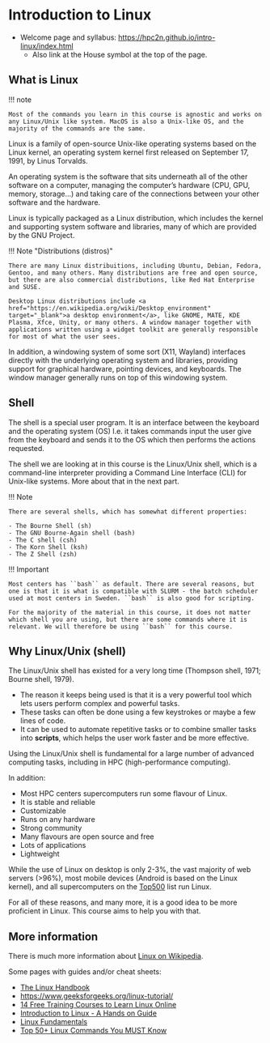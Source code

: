 # Introduction to Linux

- Welcome page and syllabus: <a href="https://hpc2n.github.io/intro-linux/index.html">https://hpc2n.github.io/intro-linux/index.html</a>
    - Also link at the House symbol at the top of the page. 

## What is Linux

!!! note 

    Most of the commands you learn in this course is agnostic and works on any Linux/Unix like system. MacOS is also a Unix-like OS, and the majority of the commands are the same. 

Linux is a family of open-source Unix-like operating systems based on the Linux kernel, an operating system kernel first released on September 17, 1991, by Linus Torvalds.

An operating system is the software that sits underneath all of the other software on a computer, managing the computer’s hardware (CPU, GPU, memory, storage...) and taking care of the connections between your other software and the hardware. 

Linux is typically packaged as a Linux distribution, which includes the kernel and supporting system software and libraries, many of which are provided by the GNU Project.

!!! Note "Distributions (distros)"

    There are many Linux distribuitions, including Ubuntu, Debian, Fedora, Gentoo, and many others. Many distributions are free and open source, but there are also commercial distributions, like Red Hat Enterprise and SUSE.

    Desktop Linux distributions include <a href="https://en.wikipedia.org/wiki/Desktop_environment" target="_blank">a desktop environment</a>, like GNOME, MATE, KDE Plasma, Xfce, Unity, or many others. A window manager together with applications written using a widget toolkit are generally responsible for most of what the user sees.

In addition, a windowing system of some sort (X11, Wayland) interfaces directly with the underlying operating system and libraries, providing support for graphical hardware, pointing devices, and keyboards. The window manager generally runs on top of this windowing system.

## Shell 

The shell is a special user program. It is an interface between the keyboard and the operating system (OS) I.e. it takes commands input the user give from the keyboard and sends it to the OS which then performs the actions requested. 

The shell we are looking at in this course is the Linux/Unix shell, which is a command-line interpreter providing a Command Line Interface (CLI) for Unix-like systems. More about that in the next part. 

!!! Note

    There are several shells, which has somewhat different properties: 

    - The Bourne Shell (sh)
    - The GNU Bourne-Again shell (bash)
    - The C shell (csh)
    - The Korn Shell (ksh) 
    - The Z Shell (zsh) 

!!! Important 

    Most centers has ``bash`` as default. There are several reasons, but one is that it is what is compatible with SLURM - the batch scheduler used at most centers in Sweden. ``bash`` is also good for scripting. 

    For the majority of the material in this course, it does not matter which shell you are using, but there are some commands where it is relevant. We will therefore be using ``bash`` for this course. 

## Why Linux/Unix (shell) 

The Linux/Unix shell has existed for a very long time (Thompson shell, 1971; Bourne shell, 1979). 

- The reason it keeps being used is that it is a very powerful tool which lets users perform complex and powerful tasks. 
- These tasks can often be done using a few keystrokes or maybe a few lines of code. 
- It can be used to automate repetitive tasks or to combine smaller tasks into **scripts**, which helps the user work faster and be more effective. 

Using the Linux/Unix shell is fundamental for a large number of advanced computing tasks, including in HPC (high-performance computing). 

In addition: 

- Most HPC centers supercomputers run some flavour of Linux.
- It is stable and reliable
- Customizable
- Runs on any hardware
- Strong community
- Many flavours are open source and free
- Lots of applications
- Lightweight

While the use of Linux on desktop is only 2-3%, the vast majority of web servers (>96%), most mobile devices (Android is based on the Linux kernel), and all supercomputers on the <a href="https://en.wikipedia.org/wiki/TOP500" target="_blank">Top500</a> list run Linux.

For all of these reasons, and many more, it is a good idea to be more proficient in Linux. This course aims to help you with that. 

## More information 

There is much more information about <a href="https://en.wikipedia.org/wiki/Linux" target="_blank">Linux on Wikipedia</a>.

Some pages with guides and/or cheat sheets: 

- <a href="https://linuxhandbook.com/" target="_blank">The Linux Handbook</a>
- <a href="https://www.geeksforgeeks.org/linux-tutorial/" target="_blanks">https://www.geeksforgeeks.org/linux-tutorial/</a>
- <a href="https://itsfoss.com/free-linux-training-courses/" target="_blank">14 Free Training Courses to Learn Linux Online</a>
- <a href="https://tldp.org/LDP/intro-linux/intro-linux.pdf">Introduction to Linux - A Hands on Guide</a>
- <a href="https://cloudacademy.com/course/linux-fundmentals-1346/the-linux-directory-structure/" target="_blank">Linux Fundamentals</a>
- <a href="https://www.digitalocean.com/community/tutorials/linux-commands" target="_blank">Top 50+ Linux Commands You MUST Know</a>
 
